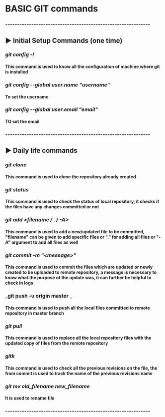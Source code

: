 # BASIC GIT commands

### -------------------------------------------------------------

## :arrow_forward: Initial Setup Commands (one time)

### _git config -l_
#### This command is used to know all the configuration of machine where git is installed

### _git config --global user.name "username"_
#### To set the username

### _git config --global user.email "email"_
#### TO set the email

### -------------------------------------------------------------

## :arrow_forward: Daily life commands

### _git clone <url>_
#### This command is used to clone the repository already created

### _git status_
#### This command is used to check the status of local repository, it checks if the files have any changes committed or not

### _git add <filename / . / -A>_
#### This command is used to add a new/updated file to be committed, "filename" can be given to add specific files or "." for adding all files or "-A" argument to add all files as well

### _git commit -m "\<message\>"_
#### This command is used to commit the files which are updated or newly created to be uploaded to remote repository, a message is necessary to know what the purpose of the update was, it can further be helpful to check in logs 

### _git push -u origin master _
#### This command is used to push all the local files committed to remote repository in master branch

### _git pull_
#### This command is used to replace all the local repository files with the updated copy of files from the remote repository

### _gitk <filename>_
#### This command is used to check all the previous revisions on the file, the <message> from commit is used to track the name of the previous revisions name

### _git mv old_filename new_filename_
#### It is used to rename file

### -------------------------------------------------------------
